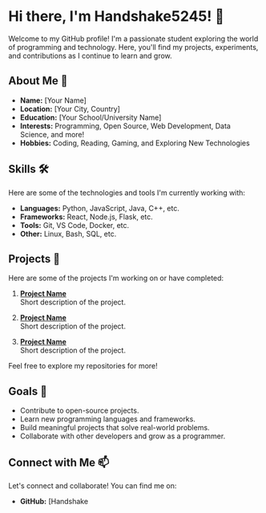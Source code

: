 # Hi there, I'm Handshake5245! 👋

Welcome to my GitHub profile! I'm a passionate student exploring the world of programming and technology. Here, you'll find my projects, experiments, and contributions as I continue to learn and grow.

## About Me 🚀

- **Name:** [Your Name]  
- **Location:** [Your City, Country]  
- **Education:** [Your School/University Name]  
- **Interests:** Programming, Open Source, Web Development, Data Science, and more!  
- **Hobbies:** Coding, Reading, Gaming, and Exploring New Technologies  

## Skills 🛠️

Here are some of the technologies and tools I'm currently working with:

- **Languages:** Python, JavaScript, Java, C++, etc.  
- **Frameworks:** React, Node.js, Flask, etc.  
- **Tools:** Git, VS Code, Docker, etc.  
- **Other:** Linux, Bash, SQL, etc.  

## Projects 🚧

Here are some of the projects I'm working on or have completed:

1. **[Project Name](link-to-repo)**  
   Short description of the project.  

2. **[Project Name](link-to-repo)**  
   Short description of the project.  

3. **[Project Name](link-to-repo)**  
   Short description of the project.  

Feel free to explore my repositories for more!

## Goals 🌟

- Contribute to open-source projects.  
- Learn new programming languages and frameworks.  
- Build meaningful projects that solve real-world problems.  
- Collaborate with other developers and grow as a programmer.  

## Connect with Me 📫

Let's connect and collaborate! You can find me on:

- **GitHub:** [Handshake
